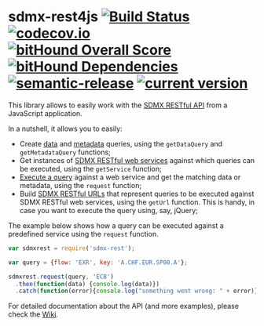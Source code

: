 # sdmx-rest4js [![Build Status](https://travis-ci.org/sosna/sdmx-rest4js.svg?branch=master)](https://travis-ci.org/sosna/sdmx-rest4js) [![codecov.io](https://codecov.io/github/sosna/sdmx-rest4js/coverage.svg?branch=master)](https://codecov.io/github/sosna/sdmx-rest4js?branch=master) [![bitHound Overall Score](https://www.bithound.io/github/sosna/sdmx-rest4js/badges/score.svg)](https://www.bithound.io/github/sosna/sdmx-rest4js) [![bitHound Dependencies](https://www.bithound.io/github/sosna/sdmx-rest4js/badges/dependencies.svg)](https://www.bithound.io/github/sosna/sdmx-rest4js/master/dependencies/npm)  [![semantic-release](https://img.shields.io/badge/%20%20%F0%9F%93%A6%F0%9F%9A%80-semantic--release-e10079.svg)](https://github.com/semantic-release/semantic-release) [![current version](https://img.shields.io/npm/v/sdmx-rest.svg)](https://www.npmjs.com/package/sdmx-rest)

This library allows to easily work with the [SDMX RESTful API](https://github.com/sdmx-twg/sdmx-rest) from a JavaScript application.

In a nutshell, it allows you to easily:
- Create [data](https://github.com/sosna/sdmx-rest4js/wiki/Data-queries) and [metadata](https://github.com/sosna/sdmx-rest4js/wiki/Metadata-queries) queries, using the `getDataQuery` and `getMetadataQuery` functions;
- Get instances of [SDMX RESTful web services](https://github.com/sosna/sdmx-rest4js/wiki/Services) against which queries can be executed, using the `getService` function;
- [Execute a query](https://github.com/sosna/sdmx-rest4js/wiki/Running-queries) against a web service and get the matching data or metadata, using the `request` function;
- Build [SDMX RESTful URLs](https://github.com/sosna/sdmx-rest4js/wiki/URLs) that represent queries to be executed against SDMX RESTful web services, using the `getUrl` function. This is handy, in case you want to execute the query using, say, jQuery;

The example below shows how a query can be executed against a predefined service using the `request` function.

```JavaScript
var sdmxrest = require('sdmx-rest');

var query = {flow: 'EXR', key: 'A.CHF.EUR.SP00.A'};

sdmxrest.request(query, 'ECB')
  .then(function(data) {console.log(data)})
  .catch(function(error){console.log("something went wrong: " + error)});
```

For detailed documentation about the API (and more examples), please check the [Wiki](https://github.com/sosna/sdmx-rest4js/wiki).
